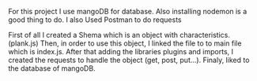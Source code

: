 For this project I use mangoDB for database. 
Also installing nodemon is a good thing to do.
I also Used Postman to do requests

First of all I created a Shema which is an object with characteristics. (plank.js)
Then, in order to use this object, I linked the file to to main file which is index.js.
After that adding the libraries plugins and imports, I created the requests to handle
the object (get, post, put...).
Finaly, liked to the database of mangoDB.